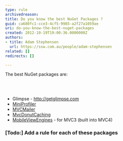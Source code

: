 ```yaml
---
type: rule
archivedreason: 
title: Do you know the best NuGet Packages ?
guid: ca680fc1-cce3-4cf5-9985-a2f27a1059ae
uri: do-you-know-the-best-nuget-packages
created: 2012-10-19T19:00:36.0000000Z
authors:
- title: Adam Stephensen
  url: https://ssw.com.au/people/adam-stephensen
related: []
redirects: []

---
```



<p>The best NuGet packages are&#58;<br></p>
<br><excerpt class='endintro'></excerpt><br>
<ul>
<li>Glimpse - <a href="http&#58;//getglimpse.com/">http&#58;//getglimpse.com</a></li>

<li><a href="http&#58;//nuget.org/packages/miniprofiler">MiniProfiler</a>
</li>

<li><a href="http&#58;//nuget.org/packages/mvcmailer">MVCMailer</a></li>

<li><a href="http&#58;//nuget.org/packages/mvcdonutcaching">MvcDonutCaching</a></li>

<li><a href="http&#58;//nuget.org/packages/MobileViewEngines">MobileViewEngines</a> - for MVC3 (built into MVC4)</li>
</ul>

<h3>[Todo&#58;] Add a rule for each of these packages</h3>




